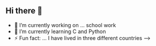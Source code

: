 ## Hi there 👋


- 🔭 I’m currently working on ... school work
- 🌱 I’m currently learning C and Python
- ⚡ Fun fact: ... I have lived in three different countries
-->

